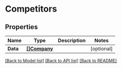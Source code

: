 # Competitors

## Properties

Name | Type | Description | Notes
------------ | ------------- | ------------- | -------------
**Data** | [**[]Company**](company.md) |  | [optional] 

[[Back to Model list]](../README.md#documentation-for-models) [[Back to API list]](../README.md#documentation-for-api-endpoints) [[Back to README]](../README.md)


